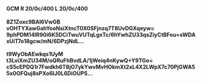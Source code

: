 #### GCM R 20/0c/400 L 20/0c/400
**8Z1Zoxc9BAI6VwGB**<br/>**vOHTYXawGahYooNsiXtncT0X0SFjnzq7T8UvDGXqeyw=**<br/>**9phPDM14IR90i6K5DCiTwuVUTqLgxTc/6hYwhZU33qsZiyCtBFou+sWDAxUiT7o18gcw/mN/6DPzjNdL...**<br/><br/>
**t9WyObAEwkqs1UyM**<br/>**t3LviXmZU34M/oQRuFhBvdLA/1jWeiq4nKywQ+Y9TGo=**<br/>**cS5cEPDQ1r7Fwdkh6T8jO7ykYwvMvHOkmXt2xL4X2LWpX7c70PjGWA55x0OFQuj8sPXo6lJ0L6DiOUPS...**
